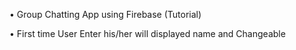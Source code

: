•	Group Chatting App using Firebase (Tutorial)

•	First time User Enter his/her will displayed name and Changeable
